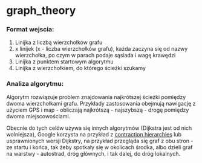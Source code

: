 # graph_theory

### Format wejscia:
1. Linijka z liczbą wierzchołków grafu
1. x linijek (x - liczba wierzchołków grafu), każda zaczyna się od nazwy wierzchołka, po czym w parach podaje sąsiada i wagę krawędzi
1. Linijka z punktem startowym algorytmu
1. Linijka z wierzchołkiem, do którego ścieżki szukamy

### Analiza algorytmu:
Algorytm rozwiązuje problem znajdowania najkrótszej ścieżki pomiędzy dwoma wierzchołkami grafu.
Przykłady zastosowania obejmują nawigację z użyciem GPS i map -
obliczają najkrótszą - najszybszą - drogę pomiędzy dwoma miejscowościami.

Obecnie do tych celów używa się innych algorytmów (Dijkstra jest od nich wolniejsza),
Google korzysta na przykład z [contraction hierarchies](https://en.wikipedia.org/wiki/Contraction_hierarchies)
lub usprawnionych wersji Dijkstry, na przykład przegląda się graf z obu stron - ze startu i końca,
tak żeby spotkały się w okolicach środka, albo dzieli graf na warstwy - autostrad, dróg głównych,
i tak dalej, do dróg lokalnych.